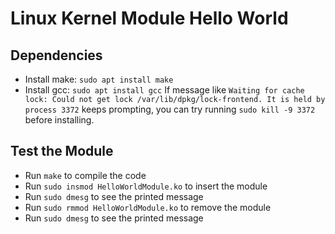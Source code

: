 # Linux Kernel Module Hello World
## Dependencies
- Install make: `sudo apt install make`
- Install gcc: `sudo apt install gcc`
If message like `Waiting for cache lock: Could not get lock /var/lib/dpkg/lock-frontend. It is held by process 3372` keeps prompting, you can try running `sudo kill -9 3372` before installing.
## Test the Module
- Run `make` to compile the code
- Run `sudo insmod HelloWorldModule.ko` to insert the module
- Run `sudo dmesg` to see the printed message
- Run `sudo rmmod HelloWorldModule.ko` to remove the module
- Run `sudo dmesg` to see the printed message
